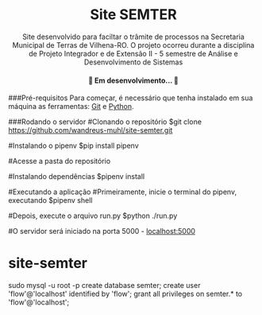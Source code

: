 <h1 align="center">Site SEMTER</h1>

<p align="center">Site desenvolvido para faciltar o trâmite de processos na Secretaria Municipal de Terras de Vilhena-RO. O projeto ocorreu durante a disciplina de Projeto Integrador e de Extensão II - 5 semestre de Análise e Desenvolvimento de Sistemas</p>

<h4 align="center"> 
	🚧  Em desenvolvimento...  🚧
</h4>

###Pré-requisitos
Para começar, é necessário que tenha instalado em sua máquina as ferramentas:
[Git](https://git-scm.com/) e [Python](https://www.python.org/).

###Rodando o servidor
#Clonando o repositório
$git clone https://github.com/wandreus-muhl/site-semter.git

#Instalando o pipenv
$pip install pipenv

#Acesse a pasta do repositório

#Instalando dependências
$pipenv install

#Executando a aplicação
#Primeiramente, inicie o terminal do pipenv, executando
$pipenv shell

#Depois, execute o arquivo run.py
$python ./run.py

#O servidor será iniciado na porta 5000 - <localhost:5000>

# site-semter

sudo mysql -u root -p 
create database semter; 
create user 'flow'@'localhost' identified by 'flow'; 
grant all privileges on semter.* to 'flow'@'localhost';
